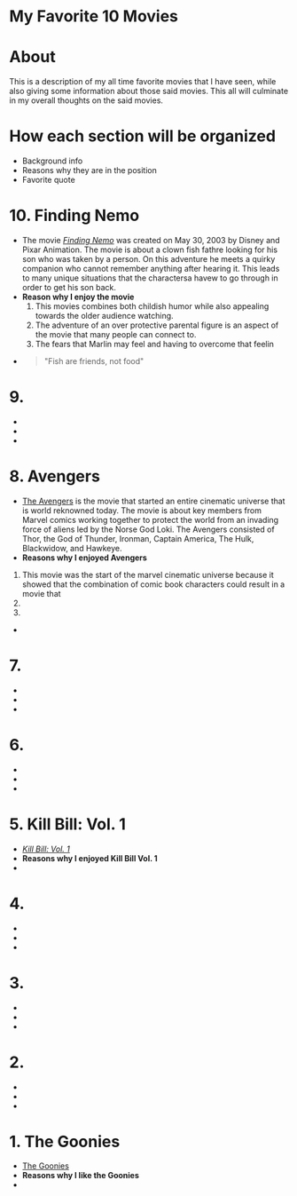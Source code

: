 # My Favorite 10 Movies 

# About
This is a description of my all time favorite movies that I have seen, while also giving some information about those said movies. This all will culminate in my overall thoughts on the said movies. 
# How each section will be organized  
- Background info
- Reasons why they are in the position
- Favorite quote
# 10. Finding Nemo
- The movie [*Finding Nemo*](https://www.imdb.com/title/tt0266543/) was created on May 30, 2003 by Disney and Pixar Animation. The movie is about a clown fish fathre looking for his son who was taken by a person. On this adventure he meets a quirky companion who cannot remember anything after hearing it. This leads to many unique situations that the charactersa havew to go through in order to get his son back.
- **Reason why I enjoy the movie**
    1. This movies combines both childish humor while also appealing towards the older audience watching.
    2. The adventure of an over protective parental figure is an aspect of the movie that many people can connect to.
    3. The fears that Marlin may feel and having to overcome that feelin
-  > "Fish are friends, not food"
# 9.  
- 
- 
- 
# 8. Avengers
- [The Avengers](https://www.imdb.com/title/tt0848228/) is the movie that started an entire cinematic universe that is world reknowned today. The movie is about key members from Marvel comics working together to protect the world from an invading force of aliens led by the Norse God Loki. The Avengers consisted of Thor, the God of Thunder, Ironman, Captain America, The Hulk, Blackwidow, and Hawkeye.
- **Reasons why I enjoyed Avengers**
1. This movie was the start of the marvel cinematic universe because it showed that the combination of comic book characters could result in a movie that 
2. 
3. 
- 
# 7.  
- 
- 
- 
# 6.  
- 
- 
- 
# 5. Kill Bill: Vol. 1
- [*Kill Bill: Vol. 1*](https://www.imdb.com/title/tt0266697/)
- **Reasons why I enjoyed Kill Bill Vol. 1**
- 
# 4. 
- 
- 
- 
# 3. 
- 
- 
- 
# 2.  
- 
- 
- 
# 1. The Goonies
- [The Goonies](https://www.imdb.com/title/tt0089218/)
- **Reasons why I like the Goonies**
- 
